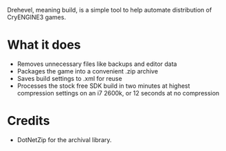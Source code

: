 Drehevel, meaning build, is a simple tool to help automate distribution of CryENGINE3 games.

# What it does

* Removes unnecessary files like backups and editor data
* Packages the game into a convenient .zip archive
* Saves build settings to .xml for reuse
* Processes the stock free SDK build in two minutes at highest compression settings on an i7 2600k, or 12 seconds at no compression

# Credits

* DotNetZip for the archival library.
